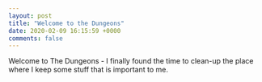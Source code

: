 ```yaml
---
layout: post
title: "Welcome to the Dungeons"
date: 2020-02-09 16:15:59 +0000
comments: false
---
```


Welcome to The Dungeons - I finally found the time to clean-up the place where I keep some stuff that is important to me.

